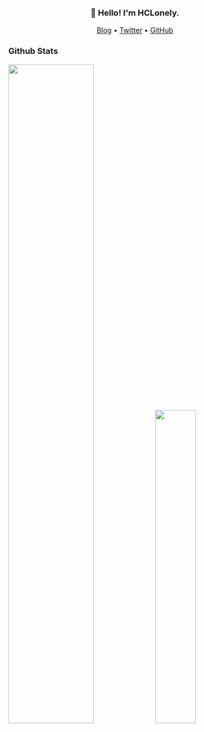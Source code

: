 <h3 align="center">👋 Hello! I'm HCLonely.</h3>

<p align="center">
  <a href="https://blog.hclonely.com">Blog</a> •
  <a href="https://twitter.com/HCL_Lonely">Twitter</a> •
  <a href="https://github.com/HCLonely">GitHub</a>
</p>

### Github Stats

<a href="https://github.com/HCLonely"><img src="https://github-stats.hclonely.com/api?username=HCLonely&show_icons=true&count_private=true&layout=compact&theme=default" style="width: 58%; max-width: 58%; min-width: 58%;"><img src="https://github-stats.hclonely.com/api/top-langs/?username=HCLonely&layout=compact&count_private=true&theme=default" style="width: 40%; max-width: 40%; min-width: 40%;"></a>

